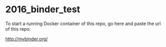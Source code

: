 # 2016_binder_test

To start a running Docker container of this repo, go here and paste the url of this repo:

http://mybinder.org/
